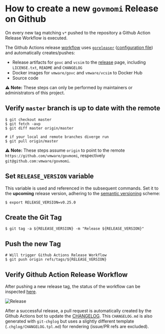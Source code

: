 # How to create a new `govmomi` Release on Github

On every new tag matching `v*` pushed to the repository a Github Action Release
Workflow is executed. 

The Github Actions release [workflow](.github/workflows/govmomi-release.yaml)
uses [`goreleaser`](http://goreleaser.com/) ([configuration
file](.goreleaser.yml)) and automatically creates/pushes:

- Release artifacts for `govc` and `vcsim` to the
  [release](https://github.com/vmware/govmomi/releases) page, including
  `LICENSE.txt`, `README` and `CHANGELOG`
- Docker images for `vmware/govc` and `vmware/vcsim` to Docker Hub
- Source code

⚠️ **Note:** These steps can only be performed by maintainers or administrators
of this project.

## Verify `master` branch is up to date with the remote

```console
$ git checkout master
$ git fetch -avp
$ git diff master origin/master

# if your local and remote branches diverge run
$ git pull origin/master
```

⚠️ **Note:** These steps assume `origin` to point to the remote
`https://github.com/vmware/govmomi`, respectively
`git@github.com:vmware/govmomi`.


## Set `RELEASE_VERSION` variable

This variable is used and referenced in the subsequent commands. Set it to the
**upcoming** release version, adhering to the [semantic
versioning](https://semver.org/) scheme:

```console
$ export RELEASE_VERSION=v0.25.0
```

## Create the Git Tag

```console
$ git tag -a ${RELEASE_VERSION} -m "Release ${RELEASE_VERSION}"
```

## Push the new Tag

```console
# Will trigger Github Actions Release Workflow
$ git push origin refs/tags/${RELEASE_VERSION}
```

## Verify Github Action Release Workflow

After pushing a new release tag, the status of the
workflow can be inspected
[here](https://github.com/vmware/govmomi/actions/workflows/govmomi-release.yaml).

![Release](static/release-workflow.png "Successful Release Run")

After a successful release, a pull request is automatically created by the
Github Actions bot to update the [CHANGELOG](CHANGELOG.md). This `CHANGELOG.md`
is also generated with `git-chglog` but uses a slightly different template
(`.chglog/CHANGELOG.tpl.md`) for rendering (issue/PR refs are excluded).
